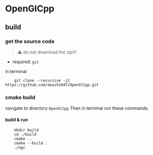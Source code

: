 # OpenGlCpp

## build
### get the source code

> :warning: do not download the zip!!!

- required: `git`

in terminal
```
    git clone --recursive -j2 https://github.com/akash1047/OpenGlCpp.git
```

### cmake build
navigate to directory `OpenGlCpp`
Then in terminal run these commands.

#### build & run
```
    mkdir build
    cd ./build
    cmake ..
    cmake --build .
    ./ogc
```
